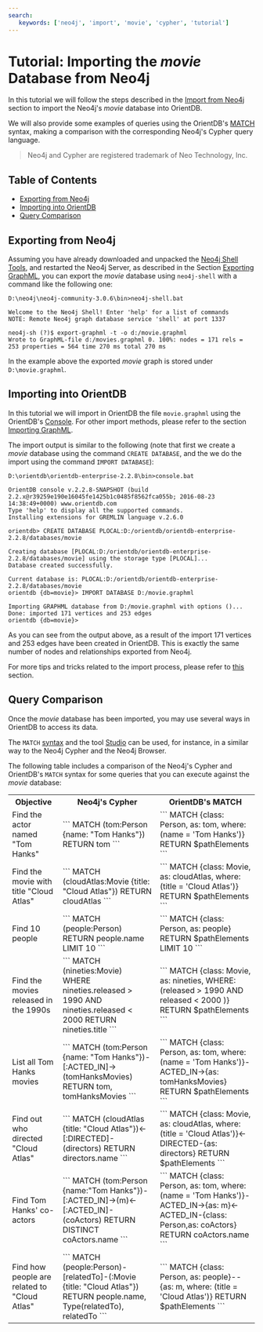 ```yaml
---
search:
   keywords: ['neo4j', 'import', 'movie', 'cypher', 'tutorial']
---
```


# Tutorial: Importing the *movie* Database from Neo4j

In this tutorial we will follow the steps described in the [Import from Neo4j](Import-from-Neo4j-into-OrientDB.md) section to import the Neo4j's *movie* database into OrientDB.

We will also provide some examples of queries using the OrientDB's [MATCH](SQL-Match.md) syntax, making a comparison with the corresponding Neo4j's Cypher query language.

>Neo4j and Cypher are registered trademark of Neo Technology, Inc.

## Table of Contents

- [Exporting from Neo4j](#exporting-from-neo4j)
- [Importing into OrientDB](#importing-from-neo4j)
- [Query Comparison](#query-comparison)


## Exporting from Neo4j

Assuming you have already downloaded and unpacked the [Neo4j Shell Tools](https://github.com/jexp/neo4j-shell-tools), and restarted the Neo4j Server, as described in the Section [Exporting GraphML](Import-from-Neo4j-into-OrientDB.md#exporting-graphml), you can export the *movie* database using `neo4j-shell` with a command like the following one:

```
D:\neo4j\neo4j-community-3.0.6\bin>neo4j-shell.bat

Welcome to the Neo4j Shell! Enter 'help' for a list of commands
NOTE: Remote Neo4j graph database service 'shell' at port 1337

neo4j-sh (?)$ export-graphml -t -o d:/movie.graphml
Wrote to GraphML-file d:/movies.graphml 0. 100%: nodes = 171 rels = 253 properties = 564 time 270 ms total 270 ms
```

In the example above the exported *movie* graph is stored under `D:\movie.graphml`.


## Importing into OrientDB

In this tutorial we will import in OrientDB the file `movie.graphml` using the OrientDB's [Console](Console-Commands.md). For other import methods, please refer to the section [Importing GraphML](Import-from-Neo4j-into-OrientDB.md#importing-graphml).

The import output is similar to the following (note that first we create a *movie* database using the command `CREATE DATABASE`, and the we do the import using the command `IMPORT DATABASE`):

```
D:\orientdb\orientdb-enterprise-2.2.8\bin>console.bat

OrientDB console v.2.2.8-SNAPSHOT (build 2.2.x@r39259e190e16045fe1425b1c0485f8562fca055b; 2016-08-23 14:38:49+0000) www.orientdb.com
Type 'help' to display all the supported commands.
Installing extensions for GREMLIN language v.2.6.0

orientdb> CREATE DATABASE PLOCAL:D:/orientdb/orientdb-enterprise-2.2.8/databases/movie

Creating database [PLOCAL:D:/orientdb/orientdb-enterprise-2.2.8/databases/movie] using the storage type [PLOCAL]...
Database created successfully.

Current database is: PLOCAL:D:/orientdb/orientdb-enterprise-2.2.8/databases/movie
orientdb {db=movie}> IMPORT DATABASE D:/movie.graphml

Importing GRAPHML database from D:/movie.graphml with options ()...
Done: imported 171 vertices and 253 edges
orientdb {db=movie}>
```

As you can see from the output above, as a result of the import 171 vertices and 253 edges have been created in OrientDB. This is exactly the same number of nodes and relationships exported from Neo4j.

For more tips and tricks related to the import process, please refer to [this](Import-from-Neo4j-into-OrientDB.md#import-tips-and-tricks) section.


## Query Comparison

Once the *movie* database has been imported, you may use several ways in OrientDB to access its data.

The `MATCH` [syntax](SQL-Match.md) and the tool [Studio](Studio-Home-page.md) can be used, for instance, in a similar way to the Neo4j Cypher and the Neo4j Browser.

The following table includes a comparison of the Neo4j's Cypher and OrientDB's `MATCH` syntax for some queries that you can execute against the *movie* database:

<table>
<tr>
	<th>Objective</th>
    <th>Neo4j's Cypher</th>
    <th>OrientDB's MATCH</th>
</tr>
<tr>
<td>Find the actor named "Tom Hanks"</td>
<td>
```
MATCH (tom:Person {name: "Tom Hanks"}) 
RETURN tom
```
</td>
<td>
```
MATCH {class: Person, as: tom, where: (name = 'Tom Hanks')} 
RETURN $pathElements
```
</td>
</tr>
<tr>
<td>Find the movie with title "Cloud Atlas"</td>
<td>
```
MATCH (cloudAtlas:Movie {title: "Cloud Atlas"}) 
RETURN cloudAtlas
```
</td>
<td>
```
MATCH {class: Movie, as: cloudAtlas, where: (title = 'Cloud Atlas')} 
RETURN $pathElements
```
</td>
</tr>
<tr>
<td>Find 10 people</td>
<td>
```
MATCH (people:Person) 
RETURN people.name 
LIMIT 10
```
</td>
<td>
```
MATCH {class: Person, as: people} 
RETURN $pathElements
LIMIT 10
```
</td>
</tr>
<tr>
<td>Find the movies released in the 1990s</td>
<td>
```
MATCH (nineties:Movie) 
WHERE nineties.released > 1990 AND nineties.released < 2000 
RETURN nineties.title
```
</td>
<td>
```
MATCH {class: Movie, as: nineties, WHERE: (released > 1990 AND released < 2000 )} 
RETURN $pathElements
```
</td>
</tr>
<tr>
<td>List all Tom Hanks movies</td>
<td>
```
MATCH (tom:Person {name: "Tom Hanks"})-[:ACTED_IN]->(tomHanksMovies) 
RETURN tom, tomHanksMovies
```
</td>
<td>
```
MATCH {class: Person, as: tom, where: (name = 'Tom Hanks')}-ACTED_IN->{as: tomHanksMovies}
RETURN $pathElements
```
</td>
</tr>
<tr>
<td>Find out who directed "Cloud Atlas"</td>
<td>
```
MATCH (cloudAtlas {title: "Cloud Atlas"})<-[:DIRECTED]-(directors) 
RETURN directors.name
```
</td>
<td>
```
MATCH {class: Movie, as: cloudAtlas, where: (title = 'Cloud Atlas')}<-DIRECTED-{as: directors}
RETURN $pathElements
```
</td>
</tr>
<tr>
<td>Find Tom Hanks' co-actors</td>
<td>
```
MATCH (tom:Person {name:"Tom Hanks"})-[:ACTED_IN]->(m)<-[:ACTED_IN]-(coActors) 
RETURN DISTINCT coActors.name
```
</td>
<td>
```
MATCH {class: Person, as: tom, where: (name = 'Tom Hanks')}-ACTED_IN->{as: m}<-ACTED_IN-{class: Person,as: coActors}
RETURN coActors.name
```
</td>
</tr>
<tr>
<td>Find how people are related to "Cloud Atlas"</td>
<td>
```
MATCH (people:Person)-[relatedTo]-(:Movie {title: "Cloud Atlas"}) 
RETURN people.name, Type(relatedTo), relatedTo
```
</td>
<td>
```
MATCH {class: Person, as: people}--{as: m, where: (title = 'Cloud Atlas')}
RETURN $pathElements
```
</td>
</tr>
</table>
